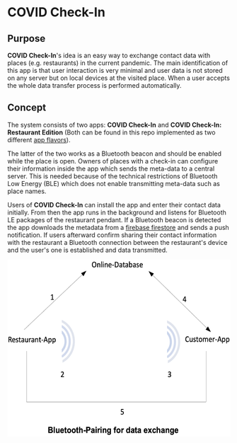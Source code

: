 # COVID Check-In
 
## Purpose
 
**COVID Check-In**'s idea is an easy way to exchange contact data with places (e.g. restaurants) in the current pandemic. The main identification of this app is that user interaction is very minimal and user data is not stored on any server but on local devices at the visited place. When a user accepts the whole data transfer process is performed automatically.
 
## Concept
 
The system consists of two apps: **COVID Check-In** and **COVID Check-In: Restaurant Edition** (Both can be found in this repo implemented as two different [app flavors](https://developer.android.com/studio/build/build-variants)).
 
The latter of the two works as a Bluetooth beacon and should be enabled while the place is open. Owners of places with a check-in can configure their information inside the app which sends the meta-data to a central server. This is needed because of the technical restrictions of Bluetooth Low Energy (BLE) which does not enable transmitting meta-data such as place names.
 
Users of **COVID Check-In** can install the app and enter their contact data initially. From then the app runs in the background and listens for Bluetooth LE packages of the restaurant pendant. If a Bluetooth beacon is detected the app downloads the metadata from a [firebase firestore](https://firebase.google.com/docs/firestore) and sends a push notification. If users afterward confirm sharing their contact information with the restaurant a Bluetooth connection between the restaurant's device and the user's one is established and data transmitted.
 
<img alt="Connection" src="documentation/img/connection.png" height="400" />
